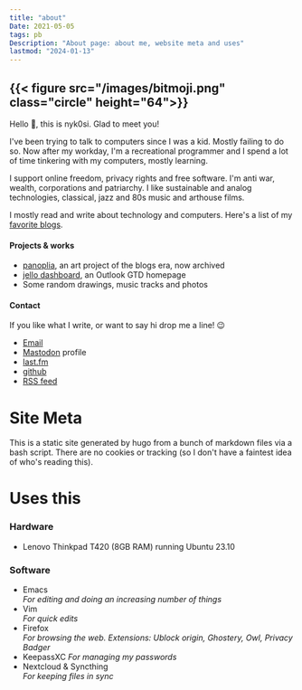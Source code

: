 ```yaml
---
title: "about"
Date: 2021-05-05
tags: pb
Description: "About page: about me, website meta and uses"
lastmod: "2024-01-13"
---
```


## {{< figure src="/images/bitmoji.png" class="circle"  height="64">}}

Hello 👋, this is nyk0si. Glad to meet you!
                                                                                                        
I've been trying to talk to computers since I was a kid. Mostly failing to do so.
Now after my workday, I'm a recreational programmer and I spend a lot of time tinkering with my computers, mostly learning.
                                                                                                        
I support online freedom, privacy rights and free software. I'm anti war, wealth, corporations and patriarchy.
I like sustainable and analog technologies, classical, jazz and 80s music and arthouse films. 

I mostly read and write about technology and computers. Here's a list of my [favorite blogs](../other/blogroll).

#### Projects & works
* [panoplia](https://panoplia.wordpress.com), an art project of the blogs era, now archived
* [jello dashboard](https://github.com/nicksiv/jello-dashboard), an Outlook GTD homepage
* Some random drawings, music tracks and photos

#### Contact
If you like what I write, or want to say hi drop me a line! 😉

- [Email](mailto:nicksiv@disroot.org)
- [Mastodon](https://octodon.social/@nicksiv) profile
- [last.fm](https://www.last.fm/user/nicksiv)
- [github](https://github.com/nicksiv/)
- [RSS feed](https://indict.us/index.xml)

# Site Meta

This is a static site generated by hugo from a bunch of markdown files via a bash script. 
There are no cookies or tracking (so I don't have a faintest idea of who's reading this).


# Uses this

### Hardware
* Lenovo Thinkpad T420 (8GB RAM) running Ubuntu 23.10

### Software
* Emacs\
  *For editing and doing an increasing number of things*
* Vim\
  *For quick edits*
* Firefox\
  *For browsing the web. Extensions: Ublock origin, Ghostery, Owl, Privacy Badger*
* KeepassXC
  *For managing my passwords*
* Nextcloud & Syncthing\
  *For keeping files in sync*
